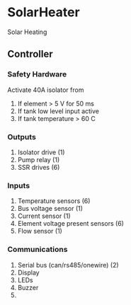 # SolarHeater
Solar Heating

## Controller
### Safety Hardware
Activate 40A isolator from
1. If element > 5 V for 50 ms
2. If tank low level input active
3. If tank temperature > 60 C

### Outputs
1. Isolator drive (1)
2. Pump relay (1)
3. SSR drives (6)

### Inputs
1. Temperature sensors (6)
2. Bus voltage sensor (1)
3. Current sensor (1)
4. Element voltage present sensors (6)
5. Flow sensor (1)


### Communications
1. Serial bus (can/rs485/onewire) (2)
2. Display
3. LEDs
4. Buzzer
5. 
